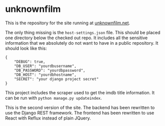# unknownfilm

This is the repository for the site running at [unknownfilm.net](http://www.unknownfilm.net).

The only thing missing is the `host-settings.json` file. This should be placed one directory below the checked out repo. It includes all the sensitive information that we absolutely do not want to have in a public repository. It should look like this:

    {
        "DEBUG": true,
        "DB_USER": "yourdbusername",
        "DB_PASSWORD": "yourdbpassword",
        "DB_HOST": "yourdbhostname",
        "SECRET": "your django project secret"
    }

This project includes the scraper used to get the imdb title information. It can be run with `python manage.py updateindex`.

This is the second version of the site. The backend has been rewritten to use the Django REST framework. The frontend has been rewritten to use React with Reflux instead of plain JQuery.
